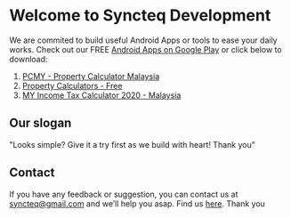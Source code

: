 # Welcome to Syncteq Development
We are commited to build useful Android Apps or tools to ease your daily works. Check out our FREE
[Android Apps on Google Play](https://play.google.com/store/apps/dev?id=7422191688104838951) or click below to download:

1. [PCMY - Property Calculator Malaysia](https://play.google.com/store/apps/details?id=syncteq.propertycalculatormalaysia)
2. [Property Calculators - Free](https://play.google.com/store/apps/details?id=syncteq.propertycalculators)
3. [MY Income Tax Calculator 2020 - Malaysia](https://play.google.com/store/apps/details?id=syncteq.myincometaxcalculator)


## Our slogan
"Looks simple? Give it a try first as we build with heart! Thank you"

## Contact
If you have any feedback or suggestion, you can contact us at syncteq@gmail.com and we’ll help you asap. Find us 
[here](https://linktr.ee/SyncteqDevelopment). Thank you
